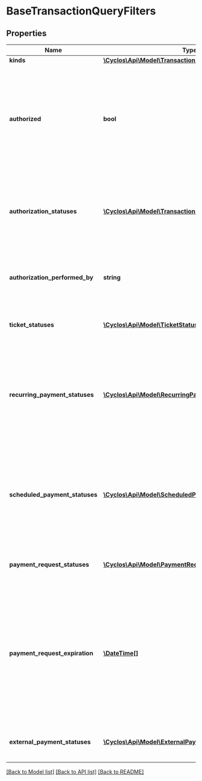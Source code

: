 # BaseTransactionQueryFilters

## Properties
Name | Type | Description | Notes
------------ | ------------- | ------------- | -------------
**kinds** | [**\Cyclos\Api\Model\TransactionKind[]**](TransactionKind.md) |  | [optional] 
**authorized** | **bool** | When set, will only return transactions that went through the authorization process (if true) or that never went through it (when false). In either case, only kinds that can go through authorization are returned (&#x60;payment&#x60;, &#x60;order&#x60;, &#x60;recurringPayment&#x60; or &#x60;scheduledPayment&#x60;). | [optional] 
**authorization_statuses** | [**\Cyclos\Api\Model\TransactionAuthorizationStatusEnum[]**](TransactionAuthorizationStatusEnum.md) | Authorization statuses used as search criteria. When set, only kinds that can go through authorization are returned (&#x60;payment&#x60;, &#x60;order&#x60;, &#x60;recurringPayment&#x60; or &#x60;scheduledPayment&#x60;). | [optional] 
**authorization_performed_by** | **string** | Id or other identifier (login name, email, etc) of the user that performed an authorization action (authorize, deny or cancel). | [optional] 
**ticket_statuses** | [**\Cyclos\Api\Model\TicketStatusEnum[]**](TicketStatusEnum.md) | Statuses used as search criteria applied only to transactions of kind &#x60;ticket&#x60;. | [optional] 
**recurring_payment_statuses** | [**\Cyclos\Api\Model\RecurringPaymentStatusEnum[]**](RecurringPaymentStatusEnum.md) | Statuses used as search criteria applied only to transactions of kind &#x60;recurringPayment&#x60;. If this filter is not empty then pending recurring payments will be excluded from the result. Pending recurring payments does not have a status. | [optional] 
**scheduled_payment_statuses** | [**\Cyclos\Api\Model\ScheduledPaymentStatusEnum[]**](ScheduledPaymentStatusEnum.md) | Statuses used as search criteria applied only to transactions of kind &#x60;scheduledPayment&#x60;. If this filter is not empty then pending scheduled payments will be excluded from the result. Pending scheduled payments does not have a status. | [optional] 
**payment_request_statuses** | [**\Cyclos\Api\Model\PaymentRequestStatusEnum[]**](PaymentRequestStatusEnum.md) | Statuses used as search criteria applied only to transactions of kind &#x60;paymentRequest&#x60;. | [optional] 
**payment_request_expiration** | [**\DateTime[]**](\DateTime.md) | The minimum / maximum date for payment request expiration. Only affects payment requests. Is expressed an array, with the lower bound as first element, and the upper bound as second element. When only one element, will have just the lower bound. To specify only the upper bound, prefix the value with a comma. | [optional] 
**external_payment_statuses** | [**\Cyclos\Api\Model\ExternalPaymentStatusEnum[]**](ExternalPaymentStatusEnum.md) | Statuses used as search criteria applied only to transactions of kind &#x60;externalPayment&#x60;. | [optional] 

[[Back to Model list]](../../README.md#documentation-for-models) [[Back to API list]](../../README.md#documentation-for-api-endpoints) [[Back to README]](../../README.md)

